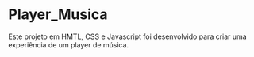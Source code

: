 # Player_Musica
Este projeto em HMTL, CSS e Javascript foi desenvolvido para criar uma experiência de um player de música.
